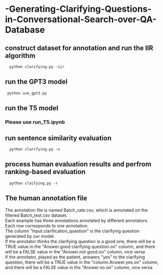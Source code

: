 # -Generating-Clarifying-Questions-in-Conversational-Search-over-QA-Database
## construct dataset for annotation and run the IIR algorithm
``` 
  python clarifying.py -iir
```
## run the GPT3 model
```
 python use_gpt3.py
```
## run the T5 model
### Please use run_T5.ipynb
## run sentence similarity evaluation
```
  python clarifying.py -s
```
## process human evaluation results and perfrom ranking-based evaluation
```
  python claifying.py -r
```
## The human annotation file
The annotation file is named Batch_rate.csv, which is annotated on the filtered Batch_test.csv dataset.  
Each example has three annotations annotated by different annotators.  
Each row corresponds to one annotation.  
The column "Input.clarification_question" is the clarifying question generated by our model.  
If the annotator thinks the clarifying question is a good one, there will be a TRUE value in the "Answer.good clarifying question.on"	column, and there will be a FALSE value in the "Answer.not good.on" column, vice versa  
If the annotator, played as the patient, answers "yes" to the clarifying question, there will be a TRUE value in the "column.Answer.yes.on"	column, and there will be a FALSE value in the "Answer.no.on"  column, vice versa
